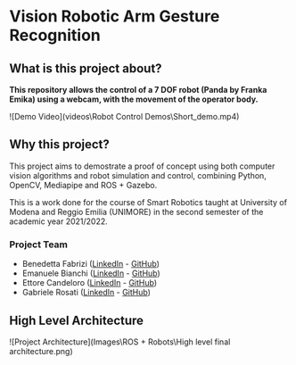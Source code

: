# Vision Robotic Arm Gesture Recognition

## What is this project about?

**This repository allows the control of a 7 DOF robot (Panda by Franka Emika) using a webcam, with the movement of the operator body.**

![Demo Video](videos\Robot Control Demos\Short_demo.mp4)

## Why this project?

This project aims to demostrate a proof of concept using both computer vision algorithms and robot simulation and control, combining Python, OpenCV, Mediapipe and ROS + Gazebo.

This is a work done for the course of Smart Robotics taught at University of Modena and Reggio Emilia (UNIMORE) in the second semester of the academic year 2021/2022.

### Project Team

- Benedetta Fabrizi ([LinkedIn](https://www.linkedin.com/in/benedetta-fabrizi-54b7971b0) - [GitHub](https://github.com/BerniRubble))
- Emanuele Bianchi ([LinkedIn](https://www.linkedin.com/in/emanuele-bianchi240497/) - [GitHub](https://github.com/Manu2497))
- Ettore Candeloro ([LinkedIn](https://www.linkedin.com/in/ettore-candeloro-900081162/) - [GitHub](https://github.com/e-candeloro))
- Gabriele Rosati ([LinkedIn](https://www.linkedin.com/in/gabriele-rosati-4817b01a7/) - [GitHub](https://github.com/gabri1997))

## High Level Architecture

![Project Architecture](Images\ROS + Robots\High level final architecture.png)

